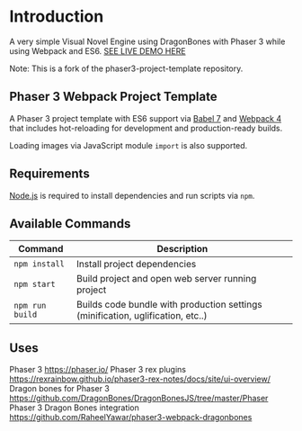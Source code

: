 # Introduction
A very simple Visual Novel Engine using DragonBones with Phaser 3 while using Webpack and ES6.
[SEE LIVE DEMO HERE](https://juwalbose.github.io/phaser3_visualnovelengine/)

Note: This is a fork of the phaser3-project-template repository.
## Phaser 3 Webpack Project Template

A Phaser 3 project template with ES6 support via [Babel 7](https://babeljs.io/) and [Webpack 4](https://webpack.js.org/)
that includes hot-reloading for development and production-ready builds.

Loading images via JavaScript module `import` is also supported.

## Requirements

[Node.js](https://nodejs.org) is required to install dependencies and run scripts via `npm`.

## Available Commands

| Command | Description |
|---------|-------------|
| `npm install` | Install project dependencies |
| `npm start` | Build project and open web server running project |
| `npm run build` | Builds code bundle with production settings (minification, uglification, etc..) |

## Uses

Phaser 3 https://phaser.io/
Phaser 3 rex plugins https://rexrainbow.github.io/phaser3-rex-notes/docs/site/ui-overview/
Dragon bones for Phaser 3 https://github.com/DragonBones/DragonBonesJS/tree/master/Phaser
Phaser 3 Dragon Bones integration https://github.com/RaheelYawar/phaser3-webpack-dragonbones 